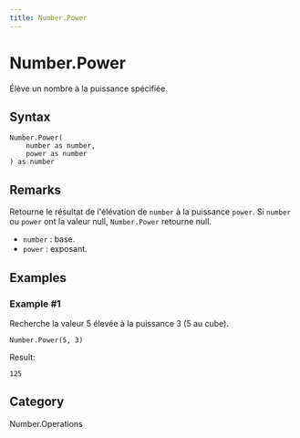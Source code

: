 ```yaml
---
title: Number.Power
---
```


# Number.Power


Élève un nombre à la puissance spécifiée.


## Syntax

```powerquery
Number.Power(
    number as number,
    power as number
) as number
```


## Remarks

Retourne le résultat de l'élévation de <code>number</code> à la puissance <code>power</code>.    Si <code>number</code> ou <code>power</code> ont la valeur null, <code>Number.Power</code> retourne null.      <ul>        <li><code>number</code> : base.</li>        <li><code>power</code> : exposant.</li>      </ul>


## Examples

### Example #1 
Recherche la valeur 5 élevée à la puissance 3 (5 au cube).
```powerquery
Number.Power(5, 3)
```

Result: 
```powerquery
125
```




## Category
Number.Operations
